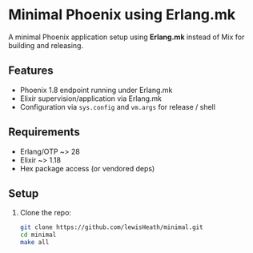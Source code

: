 # Minimal Phoenix using Erlang.mk

A minimal Phoenix application setup using **Erlang.mk** instead of Mix for building and releasing.


## Features

- Phoenix 1.8 endpoint running under Erlang.mk  
- Elixir supervision/application via Erlang.mk  
- Configuration via `sys.config` and `vm.args` for release / shell  


## Requirements

- Erlang/OTP ~> 28  
- Elixir ~> 1.18  
- Hex package access (or vendored deps)  


## Setup

1. Clone the repo:

   ```bash
   git clone https://github.com/lewisHeath/minimal.git
   cd minimal
   make all
